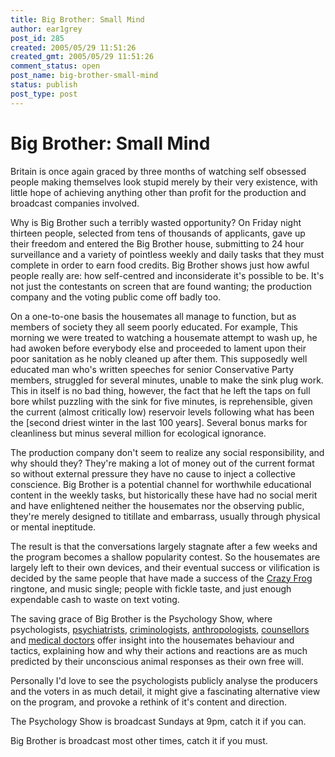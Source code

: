 ```yaml
---
title: Big Brother: Small Mind
author: ear1grey
post_id: 285
created: 2005/05/29 11:51:26
created_gmt: 2005/05/29 11:51:26
comment_status: open
post_name: big-brother-small-mind
status: publish
post_type: post
---
```


# Big Brother: Small Mind

Britain is once again graced by three months of watching self obsessed people making themselves look stupid merely by their very existence, with little hope of achieving anything other than profit for the production and broadcast companies involved.

Why is Big Brother such a terribly wasted opportunity?  On Friday night thirteen people, selected from tens of thousands of applicants, gave up their freedom and entered the Big Brother house, submitting to 24 hour surveillance and a variety of pointless weekly and daily tasks that they must complete in order to earn food credits. Big Brother shows just how awful people really are: how self-centred and inconsiderate it's possible to be.  It's not just the contestants on screen that are found wanting; the production company and the voting public come off badly too.

On a one-to-one basis the housemates all manage to function, but as members of society they all seem poorly educated. For example, This morning we were treated to watching a housemate attempt to wash up, he had awoken before everybody else and proceeded to lament upon their poor sanitation as he nobly cleaned up after them. This supposedly well educated man who's written speeches for senior Conservative Party members, struggled for several minutes, unable to make the sink plug work.  This in itself is no bad thing, however, the fact that he left the taps on full bore whilst puzzling with the sink for five minutes, is reprehensible, given the current (almost critically low) reservoir levels following what has been the [second driest winter in the last 100 years]. Several bonus marks for cleanliness but minus several million for ecological ignorance.

The production company don't seem to realize any social responsibility, and why should they? They're making a lot of money out of the current format so without external pressure they have no cause to inject a collective conscience.  Big Brother is a potential channel for worthwhile educational content in the weekly tasks, but historically these have had no social merit and have enlightened neither the housemates nor the observing public, they're merely designed to titillate and embarrass, usually through physical or mental ineptitude.

The result is that the conversations largely stagnate after a few weeks and the program becomes a shallow popularity contest. So the housemates are largely left to their own devices, and their eventual success or vilification is decided by the same people that have made a success of the [Crazy Frog](http://news.bbc.co.uk/2/hi/entertainment/4576119.stm) ringtone, and music single; people with fickle taste, and just enough expendable cash to waste on text voting.

The saving grace of Big Brother is the Psychology Show, where psychologists, [psychiatrists](http://www.abdn.ac.uk/alumni_relations/profiles/smith.hti), [criminologists](http://www.lhss.uce.ac.uk/criminaljustice/davidwilson.htm), [anthropologists](http://www.desmond-morris.com/), [counsellors](http://www.bbc.co.uk/bbcthree/parenting_season/little_angels/rachel_morris.shtml) and [medical doctors](http://www.bbc.tv/health/profiles/sandra_scott.shtml) offer insight into the housemates behaviour and tactics, explaining how and why their actions and reactions are as much predicted by their unconscious animal responses as their own free will.

Personally I'd love to see the psychologists publicly analyse the producers and the voters in as much detail, it might give a fascinating alternative view on the program, and provoke a rethink of it's content and direction.

The Psychology Show is broadcast Sundays at 9pm, catch it if you can.

Big Brother is broadcast most other times, catch it if you must.
